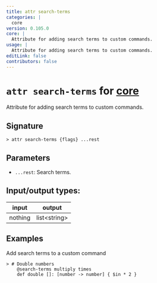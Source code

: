 ```yaml
---
title: attr search-terms
categories: |
  core
version: 0.105.0
core: |
  Attribute for adding search terms to custom commands.
usage: |
  Attribute for adding search terms to custom commands.
editLink: false
contributors: false
---
```

<!-- This file is automatically generated. Please edit the command in https://github.com/nushell/nushell instead. -->

# `attr search-terms` for [core](/commands/categories/core.md)

<div class='command-title'>Attribute for adding search terms to custom commands.</div>

## Signature

```> attr search-terms {flags} ...rest```

## Parameters

 -  `...rest`: Search terms.


## Input/output types:

| input   | output       |
| ------- | ------------ |
| nothing | list&lt;string&gt; |
## Examples

Add search terms to a custom command
```nu
> # Double numbers
    @search-terms multiply times
    def double []: [number -> number] { $in * 2 }

```
